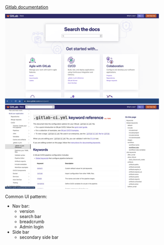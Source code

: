 [Gitlab documentation](https://docs.gitlab.com/ee/ci/yaml/)

![git lab home page](../assets/gitlab-homapage-doc.png)
![git lab url](../assets/gitlab-url.png)
![git lab doc page](../assets/gitlab-docpage.png)

Common UI patterm:
  - Nav bar:
    - version
    - search bar
    - breadcrumb
    - Admin login
  - Side bar
    - secondary side bar

